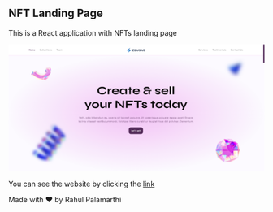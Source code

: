 ## NFT Landing Page

This is a React application with NFTs landing page

![NFT-landing-page-preview](https://github.com/Rahul-Palamarthi/nft-landing-page/blob/main/src/assets/images/nft-landing-page-preview.png)

You can see the website by clicking the [link](https://nfts-landing-page.onrender.com "Temperature Converter")

Made with ❤️ by Rahul Palamarthi
